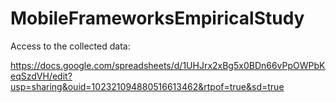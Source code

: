 # MobileFrameworksEmpiricalStudy

Access to the collected data:

https://docs.google.com/spreadsheets/d/1UHJrx2xBg5x0BDn66vPpOWPbKeqSzdVH/edit?usp=sharing&ouid=102321094880516613462&rtpof=true&sd=true
